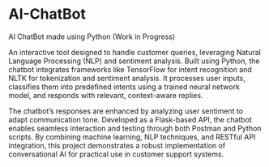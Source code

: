 # AI-ChatBot
AI ChatBot made using Python (Work in Progress)

An interactive tool designed to handle customer queries, leveraging Natural Language Processing (NLP) and sentiment analysis. Built using Python, the chatbot integrates frameworks like TensorFlow for intent recognition and NLTK for tokenization and sentiment analysis. It processes user inputs, classifies them into predefined intents using a trained neural network model, and responds with relevant, context-aware replies. 

The chatbot’s responses are enhanced by analyzing user sentiment to adapt communication tone. Developed as a Flask-based API, the chatbot enables seamless interaction and testing through both Postman and Python scripts. By combining machine learning, NLP techniques, and RESTful API integration, this project demonstrates a robust implementation of conversational AI for practical use in customer support systems.
